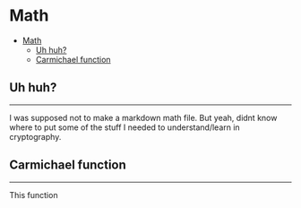 
# Math

<!-- TOC -->

- [Math](#math)
    - [Uh huh?](#uh-huh)
    - [Carmichael function](#carmichael-function)

<!-- /TOC -->

## Uh huh?
---

I was supposed not to make a markdown math file. But yeah, didnt know where to put some of the stuff I needed to understand/learn in cryptography.

## Carmichael function
---

This function

